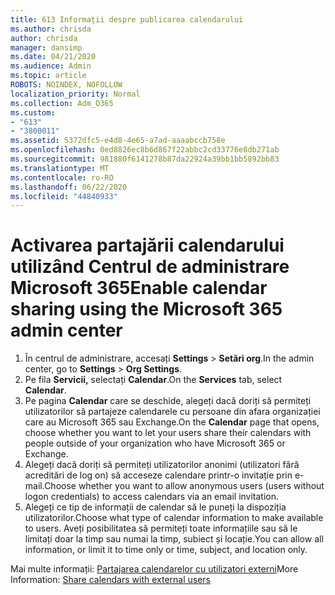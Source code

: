 ```yaml
---
title: 613 Informații despre publicarea calendarului
ms.author: chrisda
author: chrisda
manager: dansimp
ms.date: 04/21/2020
ms.audience: Admin
ms.topic: article
ROBOTS: NOINDEX, NOFOLLOW
localization_priority: Normal
ms.collection: Adm_O365
ms.custom:
- "613"
- "3800011"
ms.assetid: 5372dfc5-e4d8-4e65-a7ad-aaaabccb758e
ms.openlocfilehash: 0ed8826ec8b6d867f22abbc2cd33776e8db271ab
ms.sourcegitcommit: 981880f6141278b87da22924a39bb1bb5892bb83
ms.translationtype: MT
ms.contentlocale: ro-RO
ms.lasthandoff: 06/22/2020
ms.locfileid: "44840933"
---
```

# <a name="enable-calendar-sharing-using-the-microsoft-365-admin-center"></a><span data-ttu-id="07229-102">Activarea partajării calendarului utilizând Centrul de administrare Microsoft 365</span><span class="sxs-lookup"><span data-stu-id="07229-102">Enable calendar sharing using the Microsoft 365 admin center</span></span>

1. <span data-ttu-id="07229-103">În centrul de administrare, accesați **Settings**   >   **Setări org**.</span><span class="sxs-lookup"><span data-stu-id="07229-103">In the admin center, go to  **Settings**  >  **Org Settings**.</span></span>
2. <span data-ttu-id="07229-104">Pe fila **Servicii,** selectați **Calendar**.</span><span class="sxs-lookup"><span data-stu-id="07229-104">On the  **Services**  tab, select  **Calendar**.</span></span>
3. <span data-ttu-id="07229-105">Pe pagina **Calendar** care se deschide, alegeți dacă doriți să permiteți utilizatorilor să partajeze calendarele cu persoane din afara organizației care au Microsoft 365 sau Exchange.</span><span class="sxs-lookup"><span data-stu-id="07229-105">On the  **Calendar**  page that opens, choose whether you want to let your users share their calendars with people outside of your organization who have Microsoft 365 or Exchange.</span></span>
4. <span data-ttu-id="07229-106">Alegeți dacă doriți să permiteți utilizatorilor anonimi (utilizatori fără acreditări de log on) să acceseze calendare printr-o invitație prin e-mail.</span><span class="sxs-lookup"><span data-stu-id="07229-106">Choose whether you want to allow anonymous users (users without logon credentials) to access calendars via an email invitation.</span></span>
5. <span data-ttu-id="07229-107">Alegeți ce tip de informații de calendar să le puneți la dispoziția utilizatorilor.</span><span class="sxs-lookup"><span data-stu-id="07229-107">Choose what type of calendar information to make available to users.</span></span> <span data-ttu-id="07229-108">Aveți posibilitatea să permiteți toate informațiile sau să le limitați doar la timp sau numai la timp, subiect și locație.</span><span class="sxs-lookup"><span data-stu-id="07229-108">You can allow all information, or limit it to time only or time, subject, and location only.</span></span>

<span data-ttu-id="07229-109">Mai multe informații: [Partajarea calendarelor cu utilizatori externi](https://docs.microsoft.com/microsoft-365/admin/manage/share-calendars-with-external-users)</span><span class="sxs-lookup"><span data-stu-id="07229-109">More Information: [Share calendars with external users](https://docs.microsoft.com/microsoft-365/admin/manage/share-calendars-with-external-users)</span></span>
